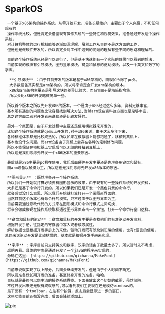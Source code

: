 # SparkOS

     一个基于x86架构的操作系统，从零开始开发，准备长期维护，主要出于个人兴趣，不和任何现有的
     操作系统比较，但是肯定会借鉴现有操作系统的一些特性和视觉效果，准备通过开发这个操作系统，
     对计算机整体的运行机制能够逐渐加深理解，虽然工作从事的不是这方面的工作，
     但是也是做软件开发的，所以肯定会对工作中遇到的问题的理解有些不同的思路和理解的。

     目前这个操作系统已经是可以运行了，但是基于快速能有一个实际的效果可以看到的想法，
     目前实现的模块有引导模块，图形显示模块，键盘和鼠标的驱动模块，以及一个英文和数字的字库。

      **引导模块** ：由于目前开发的版本是基于x86架构的，而现如今除了pc外，
      大多数设备其实都是arm架构的，所以将来肯定会开发arm架构的版本。
      x86和arm架构主要还是引导这块的差异比较大，而arm由于是精简指令集，
      所以会比x86的开发略微简单一些。

     所以首个版本之所以先开发x86的版本，一个是由于x86经过这么多年，资料足够丰富，
     基本所有遇到的问题也比较容易找到解决方法,当然arm现在资料这方面也是足够丰富，
     总之这方面二者对开发者来说都还是比较友好的。 

     另外一个原因是，由于开发过程中主要还是使用模拟器来开发的，
     比如这个操作系统就是qemu上开发的,对于x86来说，由于这么多年下来，
     各种标准体系都是比较成熟的，所以如果在模拟器上能够跑通了，移植到真机上，
     基本也没什么问题。而arm设备由于真机上会存在各种的定制修改问题，
     所以不能保证在模拟器上实现后可以无缝的移植到真机上，
     所以这是我们考虑先开发一个x86版本的重要原因。

     最后就是x86主要是pc机在使用，我们后面硬件开发主要还是先准备用键盘和鼠标，
     而arm设备以触摸为主，所以这也是我们考虑先开发x86版本的原因。

     **图形显示** ：既然准备开一个操作系统，
     所以我们一开始就打算必须要有图形显示的效果，由于现有的一些操作系统的开发资料，
     大多还是基于命令行开发的，所以如果我们还是开发一个黑色背景的命令行，
     就会感觉没什么意思，所以我们开始就打算打开一个带图形界面的，
     当然目前这个版本也有命令行的模式，只不过由于以图形界面为主，
     目前需要通过修改代码的方式来在图形模式和命令行模式之间切换,
     将来会做成像现在操作系统那样通过图形界面点击一个按钮，打开一个命令行窗口这样。

     **键盘和鼠标的驱动** ：键盘和鼠标的开发主要是查找他们的标准驱动开发资料，
     根据开发手册，往指定的寄存器中写入或者读取属性，
     解析数据也是根据开发手册上的来做。驱动开发既有涉及到汇编的使用，也有c语言的使用，
    总的来说驱动开发是比较枯燥的，基本就是根据开发手册来实现。

     **字库** ：字库目前只支持英文和数字，汉字的话由于数量太多了，所以暂时先不考虑，
     后期再看。具体的字库是通过开发了一个java的程序来实现的，
     源码在这里: [https://github.com/qichanna/MakeFont](https://github.com/qichanna/MakeFont)

     目前来说就实现了以上部分，后面会继续开发的，但是由于个人时间不确定，
     所以说准备做长期开发的准备，甚至终身开发的准备，哈哈，
     目标就是最终可以向主流的操作系统靠拢。下面先放出这个初始的截图，虽然简陋，
     不过开发出来还是很有成就感的,可以看到我们主要现在还是模仿windows的，
     最下面有一个toolbar，左边有个按键，点击后会显示进一步的窗口，
     这些功能目前还都没完成，后面会陆续添加上。
     
![pic](https://github.com/qichanna/SparkOS/assets/6308765/c5cbc701-d41d-4d29-abee-474cad74d8d7)



     
